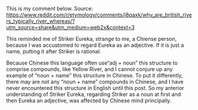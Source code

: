 This is my comment below. Source: https://www.reddit.com/r/etymology/comments/j8qaxk/why_are_british_rivers_typically_river_whereas/?utm_source=share&utm_medium=web2x&context=3

This reminded me of Striker Eureka, strange to me, a Chiense person, because I was accustomed to regard Eureka as an adjective. If it is just a name, putting it after Striker is rational.

Because Chinese this language often use“adj + noun” this structure to comprise compounds, like Yellow River, and I cannot conjure up any example of “noun + name” this structure in Chinese. To put it differently, there may are not any “noun + name” compounds in Chinese, and I have never encountered this structure in English until this post. So my anterior understanding of Striker Eureka, regarding Striker as a noun at first and then Eureka an adjective, was affected by Chinese mind principally.
